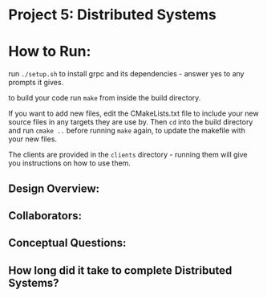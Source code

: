 Project 5: Distributed Systems
==============================

# How to Run: 
run `./setup.sh` to install grpc and its dependencies - answer yes to any
prompts it gives.

to build your code run `make` from inside the build directory.

If you want to add new files, edit the CMakeLists.txt file to include your
new source files in any targets they are use by. Then `cd` into the build
directory and run `cmake ..` before running `make` again, to update the
makefile with your new files.

The clients are provided in the `clients` directory - running them will give
you instructions on how to use them.

<!-- TODO: Fill this out. -->
## Design Overview:

## Collaborators:

## Conceptual Questions:

## How long did it take to complete Distributed Systems?

